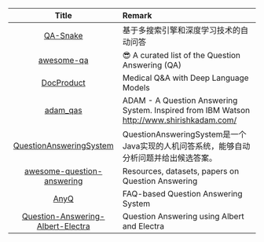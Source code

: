 | Title | Remark |
| :----: | :---- |
| [QA-Snake](https://github.com/SnakeHacker/QA-Snake)|基于多搜索引擎和深度学习技术的自动问答|
|[awesome-qa](https://github.com/seriousran/awesome-qa)|😎 A curated list of the Question Answering (QA)|
|[DocProduct](https://github.com/re-search/DocProduct)|Medical Q&A with Deep Language Models|
|[adam_qas](https://github.com/5hirish/adam_qas)|ADAM - A Question Answering System. Inspired from IBM Watson http://www.shirishkadam.com/|
|[QuestionAnsweringSystem](https://github.com/ysc/QuestionAnsweringSystem)|QuestionAnsweringSystem是一个Java实现的人机问答系统，能够自动分析问题并给出候选答案。|
|[awesome-question-answering](https://github.com/dapurv5/awesome-question-answering)|Resources, datasets, papers on Question Answering|
|[AnyQ](https://github.com/baidu/AnyQ)|FAQ-based Question Answering System|
|[Question-Answering-Albert-Electra](https://github.com/renatoviolin/Question-Answering-Albert-Electra)|Question Answering using Albert and Electra|








